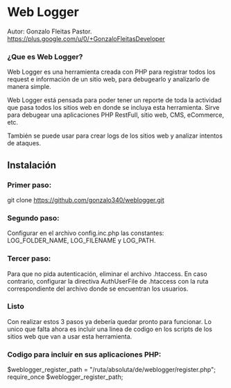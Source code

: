 # Web Logger
Autor: Gonzalo Fleitas Pastor. https://plus.google.com/u/0/+GonzaloFleitasDeveloper
### ¿Que es Web Logger?
Web Logger es una herramienta creada con PHP para registrar todos los request e información de un sitio web, para debugearlo y analizarlo de manera simple.

Web Logger está pensada para poder tener un reporte de toda la actividad que pasa todos los sitios web en donde se incluya esta herramienta.
Sirve para debugear una aplicaciones PHP RestFull, sitio web, CMS, eCommerce, etc.

También se puede usar para crear logs de los sitios web y analizar intentos de ataques.

## Instalación

### Primer paso:
git clone https://github.com/gonzalo340/weblogger.git

### Segundo paso:
Configurar en el archivo config.inc.php las constantes: LOG_FOLDER_NAME, LOG_FILENAME y LOG_PATH.

### Tercer paso:
Para que no pida autenticación, eliminar el archivo .htaccess. En caso contrario, configurar la directiva AuthUserFile de .htaccess con la ruta correspondiente del archivo donde se encuentran los usuarios.

### Listo
Con realizar estos 3 pasos ya debería quedar pronto para funcionar. Lo unico que falta ahora es incluir una linea de codigo en los scripts de los sitios web que van a usar esta herramienta.

### Codigo para incluir en sus aplicaciones PHP:
$weblogger_register_path = "/ruta/absoluta/de/weblogger/register.php"; require_once $weblogger_register_path;

